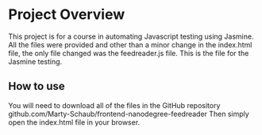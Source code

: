 # Project Overview

This project is for a course in automating Javascript testing using Jasmine. All the files were provided and other than a minor change in the index.html file, the only file changed was the feedreader.js file. This is the file for the Jasmine testing.  


## How to use

You will need to download all of the files in the GitHub repository github.com/Marty-Schaub/frontend-nanodegree-feedreader
Then simply open the index.html file in your browser. 
